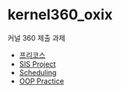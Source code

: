 # kernel360_oxix
커널 360 제출 과제

- [프리코스](https://github.com/oxix97/kernel360_oxix/tree/develop/Precourse_1)
- [SIS Project](https://github.com/oxix97/kernel360_oxix/tree/develop/SISProject)
- [Scheduling](https://github.com/oxix97/kernel360_oxix/tree/develop/FactoryMethod)
- [OOP Practice](https://github.com/oxix97/kernel360_oxix/tree/develop/OOP_Practice)

